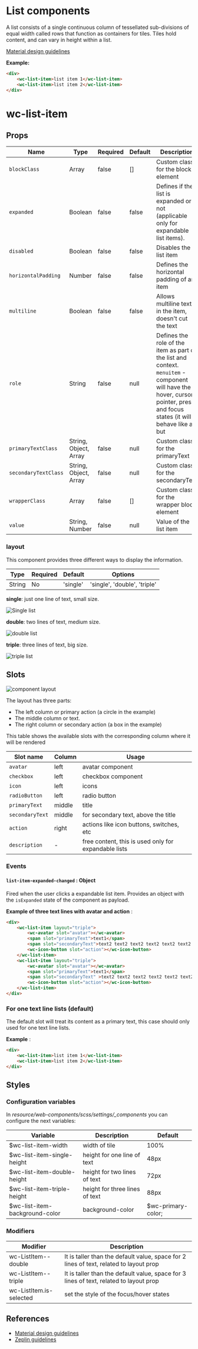 # List components

A list consists of a single continuous column of tessellated sub-divisions of equal width called rows that function as containers for tiles.
Tiles hold content, and can vary in height within a list.

[Material design guidelines](https://material.google.com/components/lists.html)

**Example:**

``` html
<div>
    <wc-list-item>list item 1</wc-list-item>
    <wc-list-item>list item 2</wc-list-item>
</div>
```

# wc-list-item

## Props

| Name | Type | Required | Default | Description |
| --- | --- | ---  | ---  | ---
| `blockClass` | Array | false | [] | Custom class for the block element
| `expanded` | Boolean | false  | false  | Defines if the list is expanded or not (applicable only for expandable list items).
| `disabled` | Boolean | false | false | Disables the list item
| `horizontalPadding` | Number | false | false | Defines the horizontal padding of an item
| `multiline` | Boolean | false  | false | Allows multiline text in the item, doesn't cut the text
| `role` | String | false  | null | Defines the role of the item as part of the list and context. `menuitem` - component will have the hover, cursor pointer, press and focus states (it will behave like a but |
| `primaryTextClass` | String, Object, Array | false  | null | Custom class for the primaryText
| `secondaryTextClass` | String, Object, Array | false  | null | Custom class for the secondaryText
| `wrapperClass` | Array | false | [] | Custom class for the wrapper block element
| `value` | String, Number | false | null | Value of the list item

### layout

This component provides three different ways to display the information.


| Type | Required | Default | Options
| --- | --- | --- | ---
| String | No | 'single' | 'single', 'double', 'triple'

**single**: just one line of text, small size.

![Single list](https://github.com/hulilabs/web-components/raw/master/src/web-components/lists/img/single-line.png)

**double**: two lines of text, medium size.

![double list](https://github.com/hulilabs/web-components/raw/master/src/web-components/lists/img/two-line.png)

**triple**: three lines of text, big size.

![triple list](https://github.com/hulilabs/web-components/raw/master/src/web-components/lists/img/three-line.png)

## Slots

![component layout](https://github.com/hulilabs/web-components/raw/master/src/web-components/lists/img/slots.png)

The layout has three parts:

- The left column or primary action (a circle in the example)
- The middle column or text.
- The right column or secondary action (a box in the example)


This table shows the available slots with the corresponding column where it will be rendered

| Slot name | Column | Usage|
| --- | --- | --- |
| `avatar` | left | avatar component |
| `checkbox` | left | checkbox component |
| `icon` | left | icons
| `radioButton` | left | radio button
| `primaryText` | middle | title
| `secondaryText` | middle | for secondary text, above the title |
| `action` | right | actions like icon buttons, switches, etc |
| `description` | - | free content, this is used only for expandable lists

### Events

#### `list-item-expanded-changed` : Object

Fired when the user clicks a expandable list item. Provides an object with the `isExpanded` state of the component as payload.

**Example of three text lines with avatar and action** :

``` html
<div>
    <wc-list-item layout="triple">
        <wc-avatar slot="avatar"></wc-avatar>
        <span slot="primaryText">text1</span>
        <span slot="secondaryText">text2 text2 text2 text2 text2 text2 text2 text2 text2 text2 text2 text2 text2 text2 text2 text2 text2 text2 text2 text2 text2 text2</span>
        <wc-icon-button slot="action"></wc-icon-button>
    </wc-list-item>
    <wc-list-item layout="triple">
        <wc-avatar slot="avatar"></wc-avatar>
        <span slot="primaryText">text1</span>
        <span slot="secondaryText" >text2 text2 text2 text2 text2 text2 text2 text2 text2 text2 text2 text2 text2 text2 text2 text2 text2 text2 text2 text2 text2 text2</span>
        <wc-icon-button slot="action"></wc-icon-button>
    </wc-list-item>
</div>
```



### For one text line lists (default)

The default slot will treat its content as a primary text, this case should only used for one text line lists.

**Example** :

``` html
<div>
    <wc-list-item>list item 1</wc-list-item>
    <wc-list-item>list item 2</wc-list-item>
</div>
```

## Styles

### Configuration variables

In *resource/web-components/scss/settings/_components* you can configure the next variables:

| Variable | Description | Default
| --- | --- | ---
| $wc-list-item-width |width of tile | 100%
| $wc-list-item-single-height | height for one line of text | 48px
| $wc-list-item-double-height | height for two lines of text | 72px
| $wc-list-item-triple-height  | height for three lines of text | 88px
| $wc-list-item-background-color| background-color | $wc-primary-color;

### Modifiers

| Modifier | Description
| --- | ---
| wc-ListItem--double |It is taller than the default value, space for 2 lines of text, related to layout prop
| wc-ListItem--triple |It is taller than the default value, space for 3 lines of text, related to layout prop
| wc-ListItem.is-selected | set the style of the focus/hover states


## References

- [Material design guidelines](https://material.google.com/components/lists.html)
- [Zeplin guidelines](https://zpl.io/2v4Q4X)